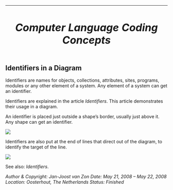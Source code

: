 ﻿|<h1>***Computer Language Coding Concepts***</h1>|
| - |
## **Identifiers in a Diagram**
Identifiers are names for objects, collections, attributes, sites, programs, modules or any other element of a system. Any element of a system can get an identifier.

Identifiers are explained in the article *Identifiers*. This article demonstrates their usage in a diagram.

An identifier is placed just outside a shape’s border, usually just above it.
Any shape can get an identifier.

![](images/1.2.%20Identifiers%20in%20a%20Diagram.001.png)

Identifiers are also put at the end of lines that direct out of the diagram, to identify the target of the line.

![](images/1.2.%20Identifiers%20in%20a%20Diagram.002.png)

See also: *Identifiers*.


*Author & Copyright: Jan-Joost van Zon        Date: May 21, 2008 – May 22, 2008        Location: Oosterhout, The Netherlands        Status: Finished*

